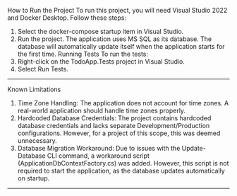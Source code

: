 How to Run the Project
To run this project, you will need Visual Studio 2022 and Docker Desktop. Follow these steps:
1.	Select the docker-compose startup item in Visual Studio.
2.	Run the project.
The application uses MS SQL as its database. The database will automatically update itself when the application starts for the first time.
Running Tests
To run the tests:
1.	Right-click on the TodoApp.Tests project in Visual Studio.
2.	Select Run Tests.
---
Known Limitations
1.	Time Zone Handling:
The application does not account for time zones. A real-world application should handle time zones properly.
2.	Hardcoded Database Credentials:
The project contains hardcoded database credentials and lacks separate Development/Production configurations. However, for a project of this scope, this was deemed unnecessary.
3.	Database Migration Workaround:
Due to issues with the Update-Database CLI command, a workaround script (ApplicationDbContextFactory.cs) was added. However, this script is not required to start the application, as the database updates automatically on startup.
---
